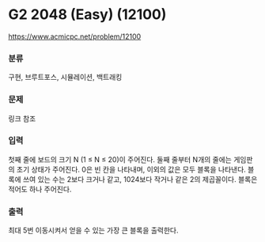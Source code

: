 # G2 2048 (Easy) (12100)

https://www.acmicpc.net/problem/12100

### 분류

구현, 브루트포스, 시뮬레이션, 백트래킹

### 문제

링크 참조

### 입력 

첫째 줄에 보드의 크기 N (1 ≤ N ≤ 20)이 주어진다. 둘째 줄부터 N개의 줄에는 게임판의 초기 상태가 주어진다. 0은 빈 칸을 나타내며, 이외의 값은 모두 블록을 나타낸다. 블록에 쓰여 있는 수는 2보다 크거나 같고, 1024보다 작거나 같은 2의 제곱꼴이다. 블록은 적어도 하나 주어진다.

### 출력 

최대 5번 이동시켜서 얻을 수 있는 가장 큰 블록을 출력한다.